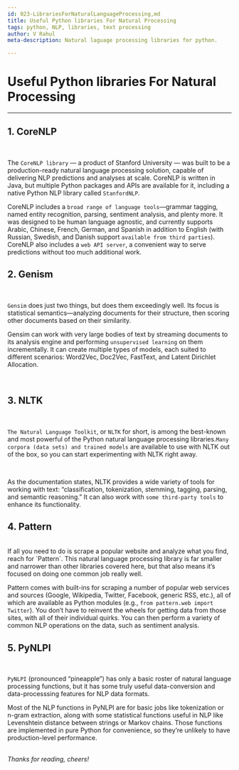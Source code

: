 ```yaml
---
id: 023-LibrariesForNaturalLanguageProcessing,md
title: Useful Python libraries For Natural Processing
tags: python, NLP, libraries, text processing
author: V Rahul
meta-description: Natural laguage processing libraries for python.

---
```



# Useful Python libraries For Natural Processing

***

## 1. CoreNLP
<br>

The `CoreNLP library` — a product of Stanford University — was built to be a production-ready natural language processing solution, capable of delivering NLP predictions and analyses at scale. CoreNLP is written in Java, but multiple Python packages and APIs are available for it, including a native Python NLP library called `StanfordNLP`.

CoreNLP includes a `broad range of language tools`—grammar tagging, named entity recognition, parsing, sentiment analysis, and plenty more. It was designed to be human language agnostic, and currently supports Arabic, Chinese, French, German, and Spanish in addition to English (with Russian, Swedish, and Danish support `available from third parties`). CoreNLP also includes a `web API server`, a convenient way to serve predictions without too much additional work.


## 2. Genism

<br>

`Gensim` does just two things, but does them exceedingly well. Its focus is statistical semantics—analyzing documents for their structure, then scoring other documents based on their similarity.

Gensim can work with very large bodies of text by streaming documents to its analysis engine and performing `unsupervised learning` on them incrementally. It can create multiple types of models, each suited to different scenarios: Word2Vec, Doc2Vec, FastText, and Latent Dirichlet Allocation.

<br>


## 3. NLTK

<br>

`The Natural Language Toolkit`, or `NLTK` for short, is among the best-known and most powerful of the Python natural language processing libraries.`Many corpora (data sets) and trained models` are available to use with NLTK out of the box, so you can start experimenting with NLTK right away.

<br>


As the documentation states, NLTK provides a wide variety of tools for working with text: “classification, tokenization, stemming, tagging, parsing, and semantic reasoning.” It can also work with `some third-party tools` to enhance its functionality.


## 4. Pattern
<br>
   If all you need to do is scrape a popular website and analyze what you find, reach for `Pattern`. This natural language processing library is far smaller and narrower than other libraries covered here, but that also means it’s focused on doing one common job really well.

Pattern comes with built-ins for scraping a number of popular web services and sources (Google, Wikipedia, Twitter, Facebook, generic RSS, etc.), all of which are available as Python modules (e.g., `from pattern.web import Twitter`). You don’t have to reinvent the wheels for getting data from those sites, with all of their individual quirks. You can then perform a variety of common NLP operations on the data, such as sentiment analysis.

## 5. PyNLPI

<br>

`PyNLPI` (pronounced “pineapple”) has only a basic roster of natural language processing functions, but it has some truly useful data-conversion and data-processsing features for NLP data formats.

Most of the NLP functions in PyNLPI are for basic jobs like tokenization or n-gram extraction, along with some statistical functions useful in NLP like Levenshtein distance between strings or Markov chains. Those functions are implemented in pure Python for convenience, so they’re unlikely to have production-level performance.
<br>
<br>

*Thanks for reading, cheers!*
